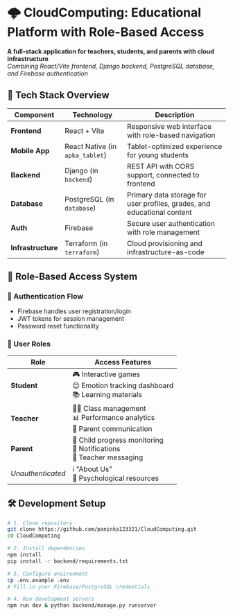 # 🌩️ CloudComputing: Educational Platform with Role-Based Access

**A full-stack application for teachers, students, and parents with cloud infrastructure**  
*Combining React/Vite frontend, Django backend, PostgreSQL database, and Firebase authentication*

## 🚀 Tech Stack Overview
| Component       | Technology                          | Description                                                                 |
|-----------------|-------------------------------------|-----------------------------------------------------------------------------|
| **Frontend**    | React + Vite                        | Responsive web interface with role-based navigation                         |
| **Mobile App**  | React Native (in `apka_tablet`)     | Tablet-optimized experience for young students                              |
| **Backend**     | Django (in `backend`)               | REST API with CORS support, connected to frontend                           |
| **Database**    | PostgreSQL (in `database`)          | Primary data storage for user profiles, grades, and educational content    |
| **Auth**       | Firebase                            | Secure user authentication with role management                             |
| **Infrastructure** | Terraform (in `terraform`)       | Cloud provisioning and infrastructure-as-code                               |

## 👥 Role-Based Access System
### 🔐 Authentication Flow
- Firebase handles user registration/login
- JWT tokens for session management
- Password reset functionality

### 🎯 User Roles
| Role      | Access Features                                                                 |
|-----------|---------------------------------------------------------------------------------|
| **Student** | 🎮 Interactive games<br>😊 Emotion tracking dashboard<br>📚 Learning materials |
| **Teacher** | 👨‍🏫 Class management<br>📊 Performance analytics<br>💬 Parent communication |
| **Parent**  | 👶 Child progress monitoring<br>🔔 Notifications<br>📩 Teacher messaging     |
| *Unauthenticated* | ℹ️ "About Us"<br>🧠 Psychological resources                                |

## 🛠️ Development Setup
```bash
# 1. Clone repository
git clone https://github.com/paninka123321/CloudComputing.git
cd CloudComputing

# 2. Install dependencies
npm install
pip install -r backend/requirements.txt

# 3. Configure environment
cp .env.example .env
# Fill in your Firebase/PostgreSQL credentials

# 4. Run development servers
npm run dev & python backend/manage.py runserver
